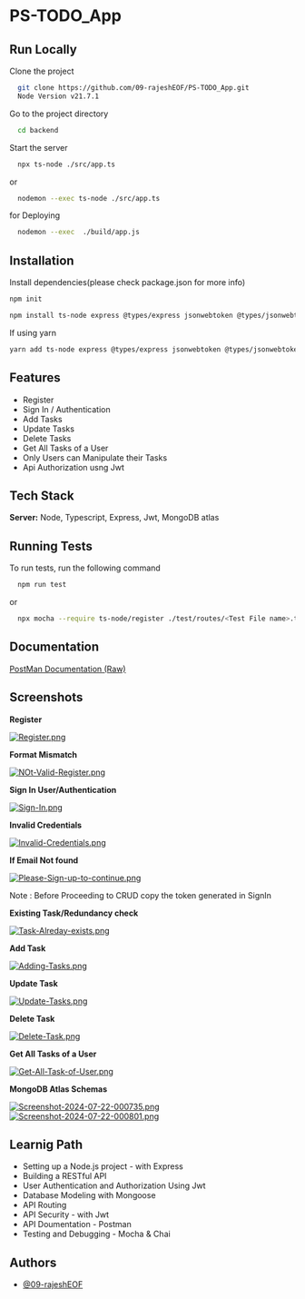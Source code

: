 
# PS-TODO_App




## Run Locally

Clone the project

```bash
  git clone https://github.com/09-rajeshEOF/PS-TODO_App.git
  Node Version v21.7.1
```


Go to the project directory

```bash
  cd backend
```


Start the server

```bash
  npx ts-node ./src/app.ts
```
  or
```bash
  nodemon --exec ts-node ./src/app.ts
```
for Deploying
```bash
  nodemon --exec  ./build/app.js
```


## Installation

Install dependencies(please check package.json for more info)

```bash
npm init

npm install ts-node express @types/express jsonwebtoken @types/jsonwebtoken mocha @types/mocha chai @types/chai supertest @types/supertest mongoose @types/mongoose
```
If using yarn 

```bash
yarn add ts-node express @types/express jsonwebtoken @types/jsonwebtoken mocha @types/mocha chai @types/chai supertest @types/supertest mongoose @types/mongoose
```

    
## Features

- Register
- Sign In / Authentication
- Add Tasks
- Update Tasks
- Delete Tasks
- Get All Tasks of a User
- Only Users can Manipulate their Tasks
- Api Authorization usng Jwt




## Tech Stack


**Server:** Node, Typescript, Express, Jwt, MongoDB atlas 


## Running Tests

To run tests, run the following command

```bash
  npm run test
```
or
```bash
  npx mocha --require ts-node/register ./test/routes/<Test File name>.test.ts
```


## Documentation

[PostMan Documentation (Raw)](https://documenter.getpostman.com/view/34063100/2sA3kUHNYg)


## Screenshots

**Register**

[![Register.png](https://i.postimg.cc/HxXyVHDb/Register.png)](https://postimg.cc/wyxvGCBB)

**Format Mismatch**

[![NOt-Valid-Register.png](https://i.postimg.cc/CMJKJdNz/NOt-Valid-Register.png)](https://postimg.cc/dDkvVsgY)

**Sign In User/Authentication**

[![Sign-In.png](https://i.postimg.cc/zfmD3hJP/Sign-In.png)](https://postimg.cc/18H1jfVp)

**Invalid Credentials**

[![Invalid-Credentials.png](https://i.postimg.cc/TPrdbP12/Invalid-Credentials.png)](https://postimg.cc/Y4CBKMQT)

**If Email Not found**

[![Please-Sign-up-to-continue.png](https://i.postimg.cc/FznNvdWp/Please-Sign-up-to-continue.png)](https://postimg.cc/tnPLtTHn)

Note : Before Proceeding to CRUD copy the token generated in SignIn

**Existing Task/Redundancy check**

[![Task-Alreday-exists.png](https://i.postimg.cc/500rVPhc/Task-Alreday-exists.png)](https://postimg.cc/4KDPv14w)

**Add Task**

[![Adding-Tasks.png](https://i.postimg.cc/6TsbCByw/Adding-Tasks.png)](https://postimg.cc/4H51gk6F)

**Update Task**

[![Update-Tasks.png](https://i.postimg.cc/W4fBhL6p/Update-Tasks.png)](https://postimg.cc/06DWB4Bh)

**Delete Task**

[![Delete-Task.png](https://i.postimg.cc/KvMBWns0/Delete-Task.png)](https://postimg.cc/rKqD0tT4)

**Get All Tasks of a User**

[![Get-All-Task-of-User.png](https://i.postimg.cc/mg1X8zQ4/Get-All-Task-of-User.png)](https://postimg.cc/cvZBJJ9k)

**MongoDB Atlas Schemas**

[![Screenshot-2024-07-22-000735.png](https://i.postimg.cc/MZFKQN5L/Screenshot-2024-07-22-000735.png)](https://postimg.cc/CdbgyvWC)
[![Screenshot-2024-07-22-000801.png](https://i.postimg.cc/6qgWx4TK/Screenshot-2024-07-22-000801.png)](https://postimg.cc/n9KbvzvS)


## Learnig Path

- Setting up a Node.js project - with Express
- Building a RESTful API
- User Authentication and Authorization Using Jwt
- Database Modeling with Mongoose
- API Routing
- API Security - with Jwt
- API Doumentation - Postman
- Testing and Debugging - Mocha & Chai


## Authors

- [@09-rajeshEOF](https://github.com/09-rajeshEOF)

